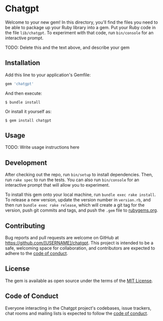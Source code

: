 # Chatgpt

Welcome to your new gem! In this directory, you'll find the files you need to be able to package up your Ruby library into a gem. Put your Ruby code in the file `lib/chatgpt`. To experiment with that code, run `bin/console` for an interactive prompt.

TODO: Delete this and the text above, and describe your gem

## Installation

Add this line to your application's Gemfile:

```ruby
gem 'chatgpt'
```

And then execute:

    $ bundle install

Or install it yourself as:

    $ gem install chatgpt

## Usage

TODO: Write usage instructions here

## Development

After checking out the repo, run `bin/setup` to install dependencies. Then, run `rake spec` to run the tests. You can also run `bin/console` for an interactive prompt that will allow you to experiment.

To install this gem onto your local machine, run `bundle exec rake install`. To release a new version, update the version number in `version.rb`, and then run `bundle exec rake release`, which will create a git tag for the version, push git commits and tags, and push the `.gem` file to [rubygems.org](https://rubygems.org).

## Contributing

Bug reports and pull requests are welcome on GitHub at https://github.com/[USERNAME]/chatgpt. This project is intended to be a safe, welcoming space for collaboration, and contributors are expected to adhere to the [code of conduct](https://github.com/[USERNAME]/chatgpt/blob/master/CODE_OF_CONDUCT.md).


## License

The gem is available as open source under the terms of the [MIT License](https://opensource.org/licenses/MIT).

## Code of Conduct

Everyone interacting in the Chatgpt project's codebases, issue trackers, chat rooms and mailing lists is expected to follow the [code of conduct](https://github.com/[USERNAME]/chatgpt/blob/master/CODE_OF_CONDUCT.md).
